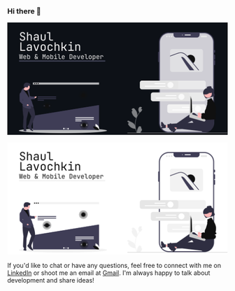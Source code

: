 ### Hi there 👋


![Dark Banner](./dark.svg#gh-dark-mode-only)  

![Light Banner](./light.svg#gh-light-mode-only)  



If you'd like to chat or have any questions, feel free to connect with me on [LinkedIn](https://www.linkedin.com/in/shaul-lavochkin-429a36191/) or shoot me an email at [Gmail](mailto:shaul.lavochkin@gmail.com). I'm always happy to talk about development and share ideas!


